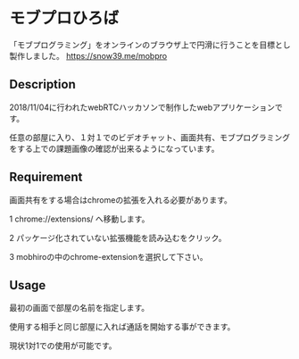 モブプロひろば
====
「モブプログラミング」をオンラインのブラウザ上で円滑に行うことを目標とし製作しました。
https://snow39.me/mobpro

## Description
2018/11/04に行われたwebRTCハッカソンで制作したwebアプリケーションです。

任意の部屋に入り、１対１でのビデオチャット、画面共有、モブプログラミングをする上での課題画像の確認が出来るようになっています。

## Requirement
画面共有をする場合はchromeの拡張を入れる必要があります。

1 chrome://extensions/ へ移動します。

2 パッケージ化されていない拡張機能を読み込むをクリック。

3 mobhiroの中のchrome-extensionを選択して下さい。

## Usage
最初の画面で部屋の名前を指定します。

使用する相手と同じ部屋に入れば通話を開始する事ができます。

現状1対1での使用が可能です。
